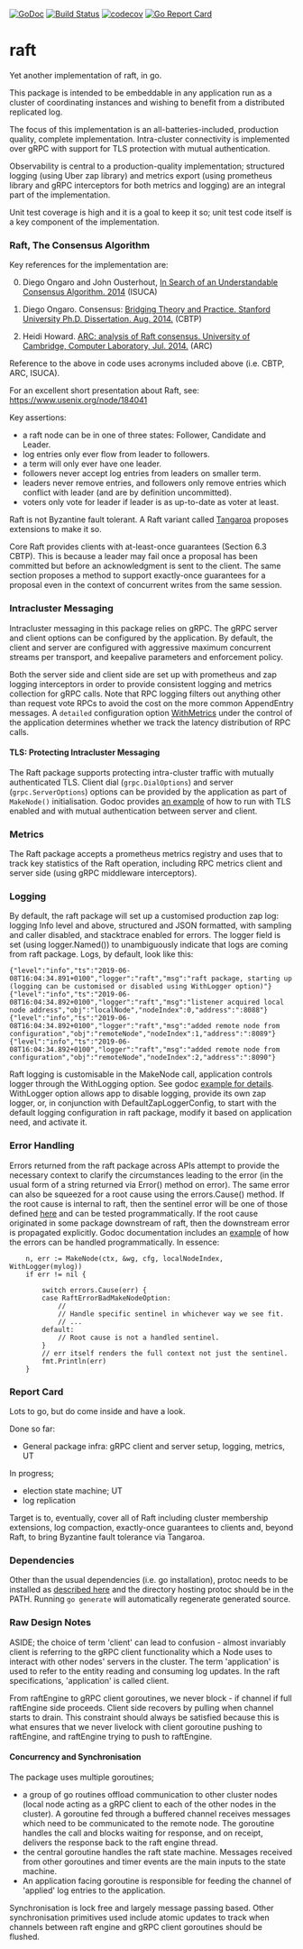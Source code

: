 [![GoDoc](https://godoc.org/github.com/ccassar/raft?status.svg)](https://godoc.org/github.com/ccassar/raft)
[![Build Status](https://travis-ci.org/ccassar/raft.svg?branch=master)](https://travis-ci.org/ccassar/raft)
[![codecov](https://codecov.io/gh/ccassar/raft/branch/master/graph/badge.svg)](https://codecov.io/gh/ccassar/raft)
[![Go Report Card](https://goreportcard.com/badge/github.com/ccassar/raft)](https://goreportcard.com/report/github.com/ccassar/raft)

# raft

Yet another implementation of raft, in go.

This package is intended to be embeddable in any application run as a cluster of coordinating instances and 
wishing to benefit from a distributed replicated log.

The focus of this implementation is an all-batteries-included, production quality, complete implementation.
Intra-cluster connectivity is implemented over gRPC with support for TLS protection with mutual authentication.

Observability is central to a production-quality implementation; structured logging (using Uber zap library)
and metrics export (using prometheus library and gRPC interceptors for both metrics and logging) are an integral
part of the implementation.

Unit test coverage is high and it is a goal to keep it so; unit test code itself is a key component of the
implementation.


### Raft, The Consensus Algorithm

Key references for the implementation are:

0. Diego Ongaro and John Ousterhout, [In Search of an Understandable Consensus Algorithm. 2014](https://www.usenix.org/conference/atc14/technical-sessions/presentation/ongaro) (ISUCA)

1. Diego Ongaro. Consensus: [Bridging Theory and Practice. Stanford University Ph.D. Dissertation. Aug. 2014.](https://ongardie.net/var/blurbs/pubs/dissertation.pdf) (CBTP)

2. Heidi Howard. [ARC: analysis of Raft consensus. University of Cambridge, Computer Laboratory, Jul. 2014.](https://www.cl.cam.ac.uk/techreports/UCAM-CL-TR-857.pdf) (ARC)

Reference to the above in code uses acronyms included above (i.e. CBTP, ARC, ISUCA).

For an excellent short presentation about Raft, see: https://www.usenix.org/node/184041


Key assertions:

- a raft node can be in one of three states: Follower, Candidate and Leader.
- log entries only ever flow from leader to followers.
- a term will only ever have one leader.
- followers never accept log entries from leaders on smaller term.
- leaders never remove entries, and followers only remove entries which conflict with leader (and are by definition uncommitted).
- voters only vote for leader if leader is as up-to-date as voter at least.

Raft is not Byzantine fault tolerant. A Raft variant called [Tangaroa](http://www.scs.stanford.edu/14au-cs244b/labs/projects/copeland_zhong.pdf) proposes extensions
to make it so.

Core Raft provides clients with at-least-once guarantees (Section 6.3 CBTP). This is because a leader may
fail once a proposal has been committed but before an acknowledgment is sent to the client. The same section
proposes a method to support exactly-once guarantees for a proposal even in the context of concurrent writes
from the same session.


### Intracluster Messaging

Intracluster messaging in this package relies on gRPC. The gRPC server and client options can be configured by the
application. By default, the client and server are configured with aggressive maximum concurrent streams per transport,
and keepalive parameters and enforcement policy.

Both the server side and client side are set up with prometheus and zap logging interceptors in order to
provide consistent logging and metrics collection for gRPC calls. Note that RPC logging filters out anything other
than request vote RPCs to avoid the cost on the more common AppendEntry messages. A `detailed` configuration option
[WithMetrics](https://godoc.org/github.com/ccassar/raft#WithLogger) under the control of the application determines 
whether we track the latency distribution of RPC calls.

#### TLS: Protecting Intracluster Messaging

The Raft package supports protecting intra-cluster traffic with mutually authenticated TLS. Client dial (`grpc.DialOptions`)
and server (`grpc.ServerOptions`) options can be provided by the application as part of `MakeNode()` initialisation.
Godoc provides [an example](https://godoc.org/github.com/ccassar/raft#example-MakeNode--WithTLSConfiguration) of how to
run with TLS enabled and with mutual authentication between server and client.

### Metrics

The Raft package accepts a prometheus metrics registry and uses that to track key statistics of the Raft
 operation, including RPC metrics client and server side (using gRPC middleware interceptors).

### Logging

By default, the raft package will set up a customised production zap log: logging Info level and above,
structured and JSON formatted, with sampling and caller disabled, and stacktrace enabled for errors. The logger
field is set (using logger.Named()) to unambiguously indicate that logs are coming from raft package. Logs, by
default, look like this:

```
{"level":"info","ts":"2019-06-08T16:04:34.891+0100","logger":"raft","msg":"raft package, starting up (logging can be customised or disabled using WithLogger option)"}
{"level":"info","ts":"2019-06-08T16:04:34.892+0100","logger":"raft","msg":"listener acquired local node address","obj":"localNode","nodeIndex":0,"address":":8088"}
{"level":"info","ts":"2019-06-08T16:04:34.892+0100","logger":"raft","msg":"added remote node from configuration","obj":"remoteNode","nodeIndex":1,"address":":8089"}
{"level":"info","ts":"2019-06-08T16:04:34.892+0100","logger":"raft","msg":"added remote node from configuration","obj":"remoteNode","nodeIndex":2,"address":":8090"}
```

Raft logging is customisable in the MakeNode call, application controls logger through the WithLogging option.
See godoc [example for details](https://godoc.org/github.com/ccassar/raft#example-MakeNode--WithCustomisedLogLevel). WithLogger option allows app to disable logging, provide its
own zap logger, or, in conjunction with DefaultZapLoggerConfig, to start with the default logging configuration
in raft package, modify it based on application need, and activate it. 

### Error Handling

Errors returned from the raft package across APIs attempt to provide the necessary context to
clarify the circumstances leading to the error (in the usual form of a string returned via Error()
method on error). The same error can also be squeezed for a root cause using the errors.Cause()
method. If the root cause is internal to raft, then the sentinel error will be one of those defined
[here](raft_errors.go) and can be tested programmatically. If the root cause originated in some package
downstream of raft, then the downstream error is propagated explicitly. Godoc documentation includes an
[example](https://godoc.org/github.com/ccassar/raft#example-MakeNode) of how the errors can be handled 
programmatically. In essence:

```
	n, err := MakeNode(ctx, &wg, cfg, localNodeIndex, WithLogger(mylog))
	if err != nil {

		switch errors.Cause(err) {
		case RaftErrorBadMakeNodeOption:
			//
			// Handle specific sentinel in whichever way we see fit.
			// ...
		default:
			// Root cause is not a handled sentinel.
		}
		// err itself renders the full context not just the sentinel.
		fmt.Println(err)
	}

```


### Report Card

Lots to go, but do come inside and have a look.

Done so far:

 - General package infra: gRPC client and server setup, logging, metrics, UT

In progress;

- election state machine; UT
- log replication

Target is to, eventually, cover all of Raft including cluster membership extensions, log compaction, exactly-once
guarantees to clients and, beyond Raft, to bring Byzantine fault tolerance via Tangaroa.


### Dependencies

Other than the usual dependencies (i.e. go installation), protoc needs to be installed as [described here](https://github.com/golang/protobuf) 
and the directory hosting protoc should be in the PATH. Running `go generate` will automatically regenerate 
generated source.


### Raw Design Notes

ASIDE; the choice of term 'client' can lead to confusion - almost invariably client is
referring to the gRPC client functionality which a Node uses to interact with other nodes'
servers in the cluster. The term 'application' is used to refer to the entity reading and consuming
log updates. In the raft specifications, 'application' is called client.
 
From raftEngine to gRPC client goroutines, we never block - if channel if full raftEngine side proceeds.
Client side recovers by pulling when channel starts to drain. This constraint should always be satisfied
because this is what ensures that we never livelock with client goroutine pushing to raftEngine, and raftEngine
trying to push to raftEngine. 

#### Concurrency and Synchronisation

The package uses multiple goroutines;
 - a group of go routines offload communication to other cluster nodes (local node acting as a gRPC client to each
 of the other nodes in the cluster). A goroutine fed through a buffered channel receives messages which need to be
 communicated to the remote node. The goroutine handles the call and blocks waiting for response, and on receipt,
 delivers the response back to the raft engine thread.
 - the central goroutine handles the raft state machine. Messages received from other goroutines and timer events are
 the main inputs to the state machine.
 - An application facing goroutine is responsible for feeding the channel of 'applied' log entries to the application.
  
Synchronisation is lock free and largely message passing based. Other synchronisation primitives used include atomic
updates to track when channels between raft engine and gRPC client goroutines should be flushed. 
 
